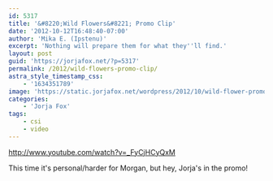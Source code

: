 ```yaml
---
id: 5317
title: '&#8220;Wild Flowers&#8221; Promo Clip'
date: '2012-10-12T16:48:40-07:00'
author: 'Mika E. (Ipstenu)'
excerpt: 'Nothing will prepare them for what they''ll find.'
layout: post
guid: 'https://jorjafox.net/?p=5317'
permalink: /2012/wild-flowers-promo-clip/
astra_style_timestamp_css:
    - '1634351789'
image: 'https://static.jorjafox.net/wordpress/2012/10/wild-flower-promo.png'
categories:
    - 'Jorja Fox'
tags:
    - csi
    - video
---
```


http://www.youtube.com/watch?v=_FyCjHCyQxM

This time it's personal/harder for Morgan, but hey, Jorja's in the promo!